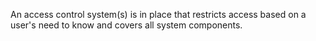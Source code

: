An access control system(s) is in place that restricts access based on a user's need to know and covers all system components.
